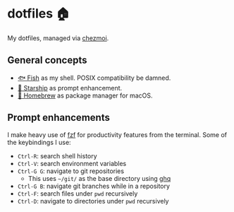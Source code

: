 # dotfiles 🏠

My dotfiles, managed via [chezmoi](https://www.chezmoi.io).

## General concepts

- [🐟 Fish](https://fishshell.com) as my shell. POSIX compatibility be damned.
- [🚀 Starship](https://starship.rs) as prompt enhancement.
- [🍺 Homebrew](https://brew.sh) as package manager for macOS.

## Prompt enhancements

I make heavy use of [fzf](https://github.com/junegunn/fzf) for productivity features from the terminal. Some of the keybindings I use:

- `Ctrl-R`: search shell history
- `Ctrl-V`: search environment variables
- `Ctrl-G G`: navigate to git repositories
  - This uses `~/git/` as the base directory using [ghq](https://github.com/x-motemen/ghq)
- `Ctrl-G B`: navigate git branches while in a repository
- `Ctrl-F`: search files under `pwd` recursively
- `Ctrl-D`: navigate to directories under `pwd` recursively

